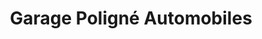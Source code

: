---
title: "Garage Poligné Automobiles"
url: /poligne/garage-poligne-automobiles/
shop: Autowerkstatt
---